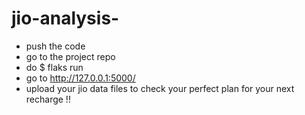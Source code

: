 # jio-analysis-

- push the code 
- go to the project repo
- do $ flaks run
- go to http://127.0.0.1:5000/ 
- upload your jio data files to check your perfect plan for your next recharge  !!
